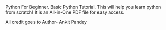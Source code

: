 Python For Beginner. 
Basic Python Tutorial.
This will help you learn python from scratch!
It is an All-in-One PDF file for easy access.

All credit goes to Author- Ankit Pandey
